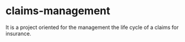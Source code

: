 # claims-management
 It is a project oriented for the management the life cycle of a claims for insurance.
